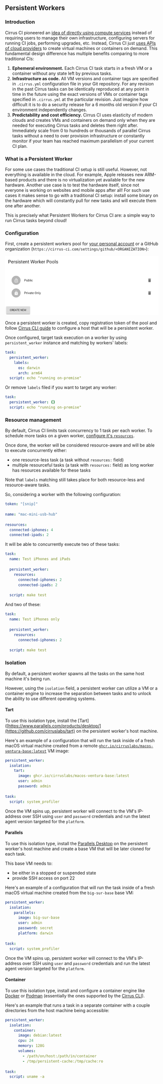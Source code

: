 ## Persistent Workers

### Introduction

Cirrus CI pioneered an [idea of directly using compute services](https://medium.com/cirruslabs/core-principle-of-continuous-integration-systems-is-obsolete-8d926e17c721)
instead of requiring users to manage their own infrastructure, configuring servers for running CI jobs, performing upgrades, etc.
Instead, Cirrus CI just [uses APIs of cloud providers](supported-computing-services.md) to create virtual machines or containers on demand. This fundamental
design difference has multiple benefits comparing to more traditional CIs:

1. **Ephemeral environment.** Each Cirrus CI task starts in a fresh VM or a container without any state left by previous tasks.
2. **Infrastructure as code.** All VM versions and container tags are specified in `.cirrus.yml` configuration file in your Git repository.
   For any revision in the past Cirrus tasks can be identically reproduced at any point in time in the future using the exact versions of VMs or container tags specified in `.cirrus.yml` at the particular revision. Just imagine how difficult it is to do a security release for a 6 months old version if your CI environment independently changes.
3. **Predictability and cost efficiency.** Cirrus CI uses elasticity of modern clouds and creates VMs and containers on demand
   only when they are needed for executing Cirrus tasks and deletes them right after. Immediately scale from 0 to hundreds or
   thousands of parallel Cirrus tasks without a need to over provision infrastructure or constantly monitor if your team has reached maximum parallelism of your current CI plan.
   
### What is a Persistent Worker

For some use cases the traditional CI setup is still useful. However, not everything is available in the cloud. For example,
Apple releases new ARM-based products and there is no virtualization yet available for the new hardware. 
Another use case is to test the hardware itself, since not everyone is working on websites and mobile apps after all! For such use cases
it makes sense to go with a traditional CI setup: install some binary on the hardware which will constantly pull for new tasks 
and will execute them one after another.

This is precisely what Persistent Workers for Cirrus CI are: a simple way to run Cirrus tasks beyond cloud!

### Configuration

First, create a persistent workers pool for [your personal account](https://cirrus-ci.com/settings/profile/) or a GitHub organization (`https://cirrus-ci.com/settings/github/<ORGANIZATION>`):

<img src="/assets/images/screenshots/worker-pools.png" />

Once a persistent worker is created, copy registration token of the pool and follow [Cirrus CLI guide](https://github.com/cirruslabs/cirrus-cli/blob/master/PERSISTENT-WORKERS.md)
to configure a host that will be a persistent worker.

Once configured, target task execution on a worker by using `persistent_worker` instance and matching by workers' labels:

```yaml
task:
  persistent_worker:
    labels:
      os: darwin
      arch: arm64
  script: echo "running on-premise"
```

Or remove `labels` filed if you want to target any worker:

```yaml
task:
  persistent_worker: {}
  script: echo "running on-premise"
```

### Resource management

By default, Cirrus CI limits task concurrency to 1 task per each worker. To schedule more tasks on a given worker, [configure it's `resources`](https://github.com/cirruslabs/cirrus-cli/blob/master/PERSISTENT-WORKERS.md#resource-management).

Once done, the worker will be considered resource-aware and will be able to execute concurrently either:

* one resource-less task (a task without `resources:` field)
* multiple resourceful tasks (a task with `resources:` field) as long worker has resources available for these tasks

Note that `labels` matching still takes place for both resource-less and resource-aware tasks.

So, considering a worker with the following configuration:

```yaml
token: "[snip]"

name: "mac-mini-usb-hub"

resources:
  connected-iphones: 4
  connected-ipads: 2
```

It will be able to concurrently execute two of these tasks:

```yaml
task:
  name: Test iPhones and iPads

  persistent_worker:
    resources:
      connected-iphones: 2
      connected-ipads: 2

  script: make test
```

And two of these:

```yaml
task:
  name: Test iPhones only

  persistent_worker:
    resources:
      connected-iphones: 2

  script: make test
```

### Isolation

By default, a persistent worker spawns all the tasks on the same host machine it's being run.

However, using the `isolation` field, a persistent worker can utilize a VM or a container engine to increase the separation between tasks and to unlock the ability to use different operating systems.

#### Tart

To use this isolation type, install the [Tart]([https://www.parallels.com/products/desktop/](https://github.com/cirruslabs/tart) on the persistent worker's host machine.

Here's an example of a configuration that will run the task inside of a fresh macOS virtual machine created from a remote [`ghcr.io/cirruslabs/macos-ventura-base:latest`](https://github.com/cirruslabs/macos-image-templates/pkgs/container/macos-ventura-base) VM image:

```yaml
persistent_worker:
  isolation:
    tart:
      image: ghcr.io/cirruslabs/macos-ventura-base:latest
      user: admin
      password: admin

task:
  script: system_profiler
```

Once the VM spins up, persistent worker will connect to the VM's IP-address over SSH using `user` and `password` credentials and run the latest agent version targeted for the `platform`.

#### Parallels

To use this isolation type, install the [Parallels Desktop](https://www.parallels.com/products/desktop/) on the persistent worker's host machine and create a base VM that will be later cloned for each task.

This base VM needs to:

* be either in a stopped or suspended state
* provide SSH access on port 22

Here's an example of a configuration that will run the task inside of a fresh macOS virtual machine created from the `big-sur-base` base VM:

```yaml
persistent_worker:
  isolation:
    parallels:
      image: big-sur-base
      user: admin
      password: secret
      platform: darwin

task:
  script: system_profiler
```

Once the VM spins up, persistent worker will connect to the VM's IP-address over SSH using `user` and `password` credentials and run the latest agent version targeted for the `platform`.

#### Container

To use this isolation type, install and configure a container engine like [Docker](https://github.com/cirruslabs/cirrus-cli/blob/master/INSTALL.md#docker) or [Podman](https://github.com/cirruslabs/cirrus-cli/blob/master/INSTALL.md#podman) (essentially the ones supported by the [Cirrus CLI](https://github.com/cirruslabs/cirrus-cli)).

Here's an example that runs a task in a separate container with a couple directories from the host machine being accessible:

```yaml
persistent_worker:
  isolation:
    container:
      image: debian:latest
      cpu: 24
      memory: 128G
      volumes:
        - /path/on/host:/path/in/container
        - /tmp/persistent-cache:/tmp/cache:ro

task:
  script: uname -a
```
